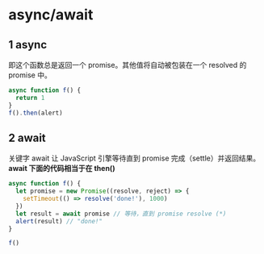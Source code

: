 # async/await

## 1 async

即这个函数总是返回一个 promise。其他值将自动被包装在一个 resolved 的 promise 中。

```js
async function f() {
  return 1
}
f().then(alert)
```

## 2 await

关键字 await 让 JavaScript 引擎等待直到 promise 完成（settle）并返回结果。  
**await 下面的代码相当于在 then()**

```js
async function f() {
  let promise = new Promise((resolve, reject) => {
    setTimeout(() => resolve('done!'), 1000)
  })
  let result = await promise // 等待，直到 promise resolve (*)
  alert(result) // "done!"
}

f()
```
